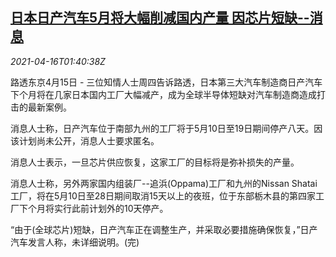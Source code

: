 <!--1618538463000-->
[日本日产汽车5月将大幅削减国内产量 因芯片短缺--消息](https://cn.reuters.com/article/autos-semiconductors-nissan-0416-idCNKBS2C3052)
------

<div><i>2021-04-16T01:40:38Z</i></div><p>路透东京4月15日 - 三位知情人士周四告诉路透，日本第三大汽车制造商日产汽车下个月将在几家日本国内工厂大幅减产，成为全球半导体短缺对汽车制造商造成打击的最新案例。</p><p>消息人士称，日产汽车位于南部九州的工厂将于5月10日至19日期间停产八天。因该计划尚未公开，消息人士要求匿名。</p><p>消息人士表示，一旦芯片供应恢复，这家工厂的目标将是弥补损失的产量。</p><p>消息人士称，另外两家国内组装厂--追浜(Oppama)工厂和九州的Nissan Shatai工厂，将在5月10日至28日期间取消15天以上的夜班，位于东部栃木县的第四家工厂下个月将实行此前计划外的10天停产。</p><p>“由于(全球芯片)短缺，日产汽车正在调整生产，并采取必要措施确保恢复，”日产汽车发言人称，未详细说明。(完)</p>
